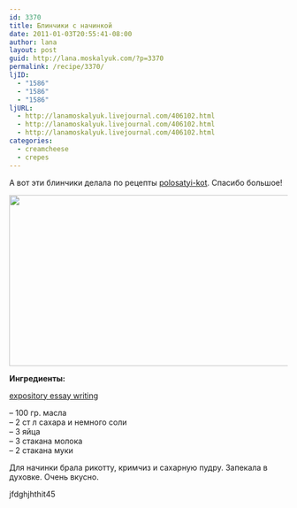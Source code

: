 ```yaml
---
id: 3370
title: Блинчики с начинкой
date: 2011-01-03T20:55:41-08:00
author: lana
layout: post
guid: http://lana.moskalyuk.com/?p=3370
permalink: /recipe/3370/
ljID:
  - "1586"
  - "1586"
  - "1586"
ljURL:
  - http://lanamoskalyuk.livejournal.com/406102.html
  - http://lanamoskalyuk.livejournal.com/406102.html
  - http://lanamoskalyuk.livejournal.com/406102.html
categories:
  - creamcheese
  - crepes
---
```

А вот эти блинчики делала по рецепты [polosatyi-kot](http://polosatyi-kot.livejournal.com/). Спасибо большое!

<img loading="lazy" class="alignnone" title="crepes" src="http://farm6.static.flickr.com/5242/5322658270_f756fac131_z.jpg" alt="" width="640" height="309" /> 

**Ингредиенты:**

<div>
  <a href='http://expositoryessaywriting.com/' title='expository essay writing'>expository essay writing</a>
</div>

&#8211; 100 гр. масла  
&#8211; 2 ст л сахара и немного соли  
&#8211; 3 яйца  
&#8211; 3 стакана молока  
&#8211; 2 стакана муки

Для начинки брала рикотту, кримчиз и сахарную пудру. Запекала в духовке. Очень вкусно. 

<div>
  jfdghjhthit45
</div>